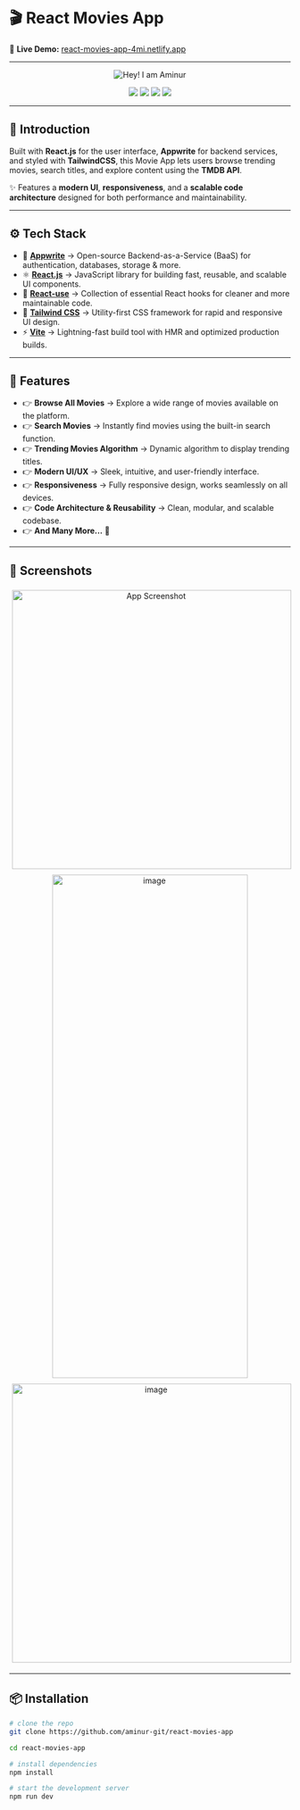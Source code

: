 # 🎬 React Movies App  

🔗 **Live Demo:** [react-movies-app-4mi.netlify.app](https://react-movies-app-4mi.netlify.app/)  

---

<p align="center">
  <img src="https://i.ibb.co.com/TDSwWncB/hero.png" alt="Hey! I am Aminur" />
</p>

<p align="center">
  <img src="https://img.shields.io/badge/React-20232A?style=for-the-badge&logo=react&logoColor=61DAFB" />
  <img src="https://img.shields.io/badge/Appwrite-F02E65?style=for-the-badge&logo=appwrite&logoColor=white" />
  <img src="https://img.shields.io/badge/TailwindCSS-38B2AC?style=for-the-badge&logo=tailwind-css&logoColor=white" />
  <img src="https://img.shields.io/badge/Vite-646CFF?style=for-the-badge&logo=vite&logoColor=FFD62E" />
</p>

---

## 🤖 Introduction  
Built with **React.js** for the user interface, **Appwrite** for backend services, and styled with **TailwindCSS**, this Movie App lets users browse trending movies, search titles, and explore content using the **TMDB API**.  

✨ Features a **modern UI**, **responsiveness**, and a **scalable code architecture** designed for both performance and maintainability.  

---

## ⚙️ Tech Stack  

- 🔐 [**Appwrite**](https://appwrite.io/) → Open-source Backend-as-a-Service (BaaS) for authentication, databases, storage & more.  
- ⚛️ [**React.js**](https://react.dev/) → JavaScript library for building fast, reusable, and scalable UI components.  
- 🔄 [**React-use**](https://github.com/streamich/react-use) → Collection of essential React hooks for cleaner and more maintainable code.  
- 🎨 [**Tailwind CSS**](https://tailwindcss.com/) → Utility-first CSS framework for rapid and responsive UI design.  
- ⚡ [**Vite**](https://vitejs.dev/) → Lightning-fast build tool with HMR and optimized production builds.  

---

## 🔋 Features  

- 👉 **Browse All Movies** → Explore a wide range of movies available on the platform.  
- 👉 **Search Movies** → Instantly find movies using the built-in search function.  
- 👉 **Trending Movies Algorithm** → Dynamic algorithm to display trending titles.  
- 👉 **Modern UI/UX** → Sleek, intuitive, and user-friendly interface.  
- 👉 **Responsiveness** → Fully responsive design, works seamlessly on all devices.  
- 👉 **Code Architecture & Reusability** → Clean, modular, and scalable codebase.  
- 👉 **And Many More...** 🚀  

---

## 📸 Screenshots  

<p align="center">
  <img src="https://i.ibb.co.com/N2hqHHHm/i-Phone-11-PRO-react-movies-app-4mi-netlify-app.png" height="500px" alt="App Screenshot" style="margin:5px;" />
  
  <img width="350" height="902" alt="image" src="https://github.com/user-attachments/assets/ec64c66c-df66-44f8-8442-888548c4465b" style="margin:5px;" />
  
  <img width="" height="500" alt="image" src="https://github.com/user-attachments/assets/29a22e3a-f655-4b1c-a174-67cbd5beb399" style="margin:5px;" />
</p>



---

## 📦 Installation  

```bash
# clone the repo
git clone https://github.com/aminur-git/react-movies-app

cd react-movies-app

# install dependencies
npm install

# start the development server
npm run dev
